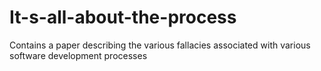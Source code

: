 # It-s-all-about-the-process
Contains a paper describing the various fallacies associated with various software development processes
